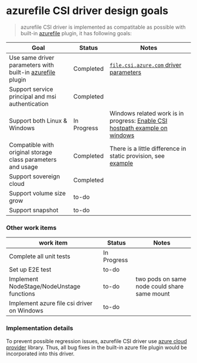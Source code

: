 # azurefile CSI driver design goals
 > azurefile CSI driver is implemented as compatitable as possible with built-in [azurefile](https://kubernetes.io/docs/concepts/storage/volumes/#azurefile) plugin, it has following goals:

Goal | Status | Notes
--- | --- | --- |
Use same driver parameters with built-in [azurefile](https://kubernetes.io/docs/concepts/storage/volumes/#azurefile) plugin | Completed | [`file.csi.azure.com` driver parameters](./driver-parameters.md) |
Support service principal and msi authentication | Completed |  |
Support both Linux & Windows | In Progress | Windows related work is in progress: [Enable CSI hostpath example on windows](https://github.com/kubernetes-csi/drivers/issues/79) |
Compatible with original storage class parameters and usage| Completed | There is a little difference in static provision, see [example](https://github.com/andyzhangx/azurefile-csi-driver/blob/master/README.md#example2-azurefile-static-provisioninguse-an-existing-azure-file-share) |
Support sovereign cloud| Completed |  |
Support volume size grow| to-do |  |
Support snapshot | to-do |  |

### Other work items
work item | Status | Notes
--- | --- | --- |
Complete all unit tests | In Progress |  |
Set up E2E test | to-do |  |
Implement NodeStage/NodeUnstage functions | to-do | two pods on same node could share same mount |
Implement azure file csi driver on Windows | to-do |  |

### Implementation details
To prevent possible regression issues, azurefile CSI driver use [azure cloud provider](https://github.com/kubernetes/kubernetes/tree/v1.13.0/pkg/cloudprovider/providers/azure) library. Thus, all bug fixes in the built-in azure file plugin would be incorporated into this driver.
